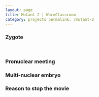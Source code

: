 ```yaml
---
layout: page
title: Mutant 2 | WormClassroom
category: projects permalink: /mutant-2
---
```

### Zygote

<div data="/files/worm/nwt21A.mov" type="div/quicktime" height="200"
width="250">

 

</div>

### Pronuclear meeting

<div data="/files/worm/nwt2toProMeetA.mov" type="div/quicktime"
height="200" width="250">

</div>

### Multi-nuclear embryo

<div data="/files/worm/nwt2toMultiA.mov" type="div/quicktime"
height="200" width="250">

</div>

### Reason to stop the movie

<div data="/files/worm/nwt1Reason.mov" type="div/quicktime" height="200"
width="250">

</div>
